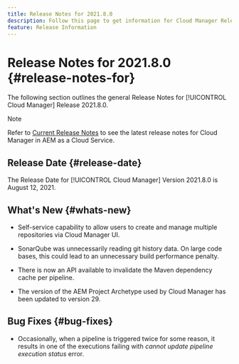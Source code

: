 ```yaml
---
title: Release Notes for 2021.8.0
description: Follow this page to get information for Cloud Manager Release 2021.8.0
feature: Release Information
---
```

# Release Notes for 2021.8.0 {#release-notes-for}

The following section outlines the general Release Notes for [!UICONTROL Cloud Manager] Release 2021.8.0.

>[!NOTE]
>Refer to [Current Release Notes](https://experienceleague.adobe.com/docs/experience-manager-cloud-service/onboarding/getting-access/release-notes-cloud-manager/release-notes-cm-current.html?lang=en#getting-access) to see the latest release notes for Cloud Manager in AEM as a Cloud Service.

## Release Date {#release-date}

The Release Date for [!UICONTROL Cloud Manager] Version 2021.8.0 is August 12, 2021.


## What's New {#whats-new}

* Self-service capability to allow users to create and manage multiple repositories via Cloud Manager UI.

* SonarQube was unnecessarily reading git history data. On large code bases, this could lead to an unnecessary build performance penalty.

* There is now an API available to invalidate the Maven dependency cache per pipeline.

* The version of the AEM Project Archetype used by Cloud Manager has been updated to version 29. 

## Bug Fixes {#bug-fixes}

* Occasionally, when a pipeline is triggered twice for some reason, it results in one of the executions failing with *cannot update pipeline execution status* error.
